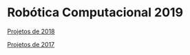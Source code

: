 # Robótica Computacional 2019

[Projetos de 2018](https://www.youtube.com/playlist?list=PLh9Ibk8NqrdEL4a1I47EGj-KzwTbJvKyQ)


[Projetos de 2017](https://www.youtube.com/playlist?list=PLh9Ibk8NqrdGskoV0E3OmpLzBuHk92l0c)
